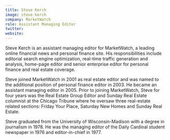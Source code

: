 ```yaml
---
title: Steve Kerch
image: steve-kerch
company: MarketWatch
role: Assistant Managing Editor
twitter: 
website: 
---
```

Steve Kerch is an assistant managing editor for MarketWatch, a leading online financial news and personal finance site. His responsibilities include editorial search engine optimization, real-time traffic generation and analysis, home-page editor and senior enterprise editor for personal finance and real estate coverage.

Steve joined MarketWatch in 2001 as real estate editor and was named to the additional position of personal finance editor in 2003. He became an assistant managing editor in 2005. Prior to joining MarketWatch, Steve for four years was the Real Estate Group Editor and Sunday Real Estate columnist at the Chicago Tribune where he oversaw three real-estate related sections: Friday Your Place, Saturday New Homes and Sunday Real Estate.

Steve graduated from the University of Wisconsin-Madison with a degree in journalism in 1978. He was the managing editor of the Daily Cardinal student newspaper in 1976 and editor-in-chief in 1977.